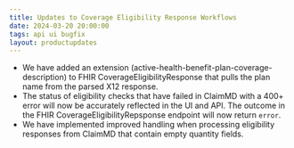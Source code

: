 ```yaml
---
title: Updates to Coverage Eligibility Response Workflows
date: 2024-03-20 20:00:00
tags: api ui bugfix
layout: productupdates
---
```


- We have added an extension (active-health-benefit-plan-coverage-description) to FHIR CoverageEligibilityResponse that pulls the plan name from the parsed X12 response. 
- The status of eligibility checks that have failed in ClaimMD with a 400+ error will now be accurately reflected in the UI and API. The outcome in the FHIR CoverageEligibilityRepsponse endpoint will now return `error`.
- We have implemented improved handling when processing eligibility responses from ClaimMD that contain empty quantity fields. 